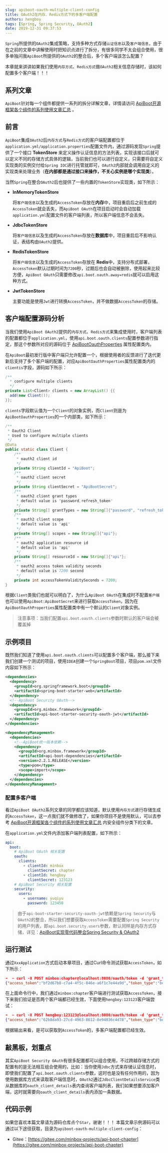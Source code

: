```yaml
---
slug: apiboot-oauth-multiple-client-config
title: OAuth2在内存、Redis方式下的多客户端配置
authors: hengboy
tags: [Spring, Spring Security, OAuth2]
date: 2019-12-31 09:37:53
---
```


`Spring`所提供的`OAuth2`集成策略，支持多种方式存储`认证信息`以及`客户端信息`，由于在之前的文章中讲解使用时把知识点进行了拆分，有很多同学不太会组合使用，很多单独问我`ApiBoot`所提供的`OAuth2`的整合后，多个客户端该怎么配置？
<!--truncate-->
本章就来讲讲如果我们使用`内存方式`、`Redis方式`做`OAuth2`相关信息存储时，该如何配置多个客户端！！！

## 系列文章

`ApiBoot`针对每一个组件都提供一系列的拆分详解文章，详情请访问 [ApiBoot开源框架各个组件的系列使用文章汇总](https://blog.yuqiyu.com/apiboot-all-articles.html) 。

## 前言

`ApiBoot`集成`OAuth2`后`内存方式`与`Redis方式`的客户端配置都位于`application.yml/application.properties`配置文件内，通过源码发现`Spring`提供了一个接口 **TokenStore** 来定义操作认证信息的方法列表，实现该接口后就可以定义不同的存储方式具体的逻辑，当前我们也可以进行自定义，只需要将自定义实现类的实例交付给`Spring IOC`进行托管就即可，`OAuth2`内部就会调用自定义的实现类来处理业务（**在内部都是通过接口来操作，不关心实例是哪个实现类**）。

当然`Spring`在整合`OAuth2`后也提供了一些内置的`TokenStore`实现类，如下所示：

- **InMemoryTokenStore**

  将`客户端信息`以及生成的`AccessToken`存放在**内存**中，项目重启后之前生成的`AccessToken`就会丢失，而`ApiBoot OAuth`在项目启动时会自动加载`application.yml`配置文件的客户端列表，所以客户端信息不会丢失。

- **JdbcTokenStore**

  将`客户端信息`以及生成的`AccessToken`存放在**数据库**中，项目重启后不影响认证，表结构由`OAuth2`提供。

- **RedisTokenStore**

  将`客户端信息`以及生成的`AccessToken`存放在 **Redis**中，支持分布式部署，`AccessToken`默认过期时间为`7200`秒，过期后也会自动被删除，使用起来比较方便，`ApiBoot OAuth`只需要修改`api.boot.oauth.away=redis`就可以启用这种方式。

- **JwtTokenStore**

  主要功能是使用`Jwt`进行转换`AccessToken`，并不做数据`AccessToken`的存储。

  

## 客户端配置源码分析

当我们使用`ApiBoot OAuth2`提供的`内存方式`、`Redis方式`来集成使用时，客户端列表的配置都位于`application.yml`，使用`api.boot.oauth.clients`配置参数进行指定，那这个参数所对应的源码位于 [ApiBootOauthProperties](https://gitee.com/minbox-projects/api-boot/blob/master/api-boot-project/api-boot-autoconfigure/src/main/java/org/minbox/framework/api/boot/autoconfigure/oauth/ApiBootOauthProperties.java) 属性配置类内。

在`ApiBoot`最初发行版中客户端只允许配置一个，根据使用者的反馈进行了迭代更新后支持了多个客户端的配置，对应`ApiBootOauthProperties`属性配置类内的`clientis`字段，源码如下所示：

```java
/**
  * configure multiple clients
  */
private List<Client> clients = new ArrayList() {{
  add(new Client());
}};
```

`clients`字段默认值为一个`Client`的对象实例，而`Client`则是为`ApiBootOauthProperties`的一个内部类，如下所示：

```java
/**
 * Oauth2 Client
 * Used to configure multiple clients
 */
@Data
public static class Client {
    /**
     * oauth2 client id
     */
    private String clientId = "ApiBoot";
    /**
     * oauth2 client secret
     */
    private String clientSecret = "ApiBootSecret";
    /**
     * oauth2 client grant types
     * default value is "password,refresh_token"
     */
    private String[] grantTypes = new String[]{"password", "refresh_token"};
    /**
     * oauth2 client scope
     * default value is "api"
     */
    private String[] scopes = new String[]{"api"};
    /**
     * oauth2 application resource id
     * default value is "api"
     */
    private String[] resourceId = new String[]{"api"};
    /**
     * oauth2 access token validity seconds
     * default value is 7200 second
     */
    private int accessTokenValiditySeconds = 7200;
}
```

根据`Client`类我们也就可以明白了，为什么`ApiBoot OAuth`在集成时不配置`客户端`也可以使用`ApiBoot:ApiBootSecret`来进行获取`AccessToken`，因为在`ApiBootOauthProperties`属性配置类中有一个默认的`Client`对象实例。

> 注意事项：当我们配置`api.boot.oauth.clients`参数时默认的客户端会被覆盖掉

## 示例项目

既然我们知道了使用`api.boot.oauth.clients`可以配置多个客户端，那么接下来我们创建一个测试的项目，使用`IDEA`创建一个`SpringBoot`项目，项目`pom.xml`文件内容如下所示：

```xml
<dependencies>
  <dependency>
    <groupId>org.springframework.boot</groupId>
    <artifactId>spring-boot-starter-web</artifactId>
  </dependency>
  <!--ApiBoot Security OAuth-->
  <dependency>
    <groupId>org.minbox.framework</groupId>
    <artifactId>api-boot-starter-security-oauth-jwt</artifactId>
  </dependency>
</dependencies>

<dependencyManagement>
  <dependencies>
    <!--ApiBoot统一版本依赖-->
    <dependency>
      <groupId>org.minbox.framework</groupId>
      <artifactId>api-boot-dependencies</artifactId>
      <version>2.2.1.RELEASE</version>
      <type>pom</type>
      <scope>import</scope>
    </dependency>
  </dependencies>
</dependencyManagement>
```

### 配置多客户端

看过`ApiBoot OAuth2`系列文章的同学都应该知道，默认使用`内存方式`进行存储生成的`AccessToken`，这一点我们就不做修改了，如果你项目不是使用默认，可以去参考 [ApiBoot开源框架各个组件的系列使用文章汇总](https://blog.yuqiyu.com/apiboot-all-articles.html) 内安全组件分类下的文章。

在`application.yml`文件内添加客户端列表配置，如下所示：

```yaml
api:
  boot:
    # ApiBoot OAuth 相关配置
    oauth:
      clients:
        - clientId: minbox
          clientSecret: chapter
        - clientId: hengboy
          clientSecret: 123123
    # ApiBoot Security 相关配置
    security:
      users:
        - username: yuqiyu
          password: 123456
```

> 由于`api-boot-starter-security-oauth-jwt`依赖是`Spring Security`与`OAuth2`的整合，所以我们想要获取`AccessToken`需要配置`Spring Security`的用户列表，即`api.boot.security.users`参数，默认同样是内存方式存储，详见：[ApiBoot实现零代码整合Spring Security & OAuth2](https://blog.yuqiyu.com/apiboot-security-oauth-zero-code-integration.html)

## 运行测试

通过`XxxApplication`方式启动本章项目，通过Curl命令测试获取`AccessToken`，如下所示：

```json
➜  ~ curl -X POST minbox:chapter@localhost:8080/oauth/token -d 'grant_type=password&username=yuqiyu&password=123456'
{"access_token":"bf2d67b8-c7a4-4f5c-846e-a6f1c7e44a9d","token_type":"bearer","refresh_token":"522507a2-30e5-4d86-a997-c991c3cb0807","expires_in":7191,"scope":"api"}
```

在上面命令行中，我们通过`minbox:chapter`客户端进行测试获取`AccessToken`，接下来我们验证是否两个客户端都已经生效，下面使用`hengboy:123123`客户端尝试：

```json
➜  ~ curl -X POST hengboy:123123@localhost:8080/oauth/token -d 'grant_type=password&username=yuqiyu&password=123456'                    
{"access_token":"62b8da93-27cd-4963-8612-8e94036c4d78","token_type":"bearer","refresh_token":"4e516a7f-db52-4f40-ab92-c6b43cd62294","expires_in":7200,"scope":"api"}
```

根据输出来看，是可以获取到`AccessToken`的，多客户端配置都已经生效。

## 敲黑板，划重点

其实`ApiBoot Security OAuth`有很多配置都可以组合使用，不过跨越存储方式的配置有的是无法相互组合使用的，比如：当你使用`Jdbc`方式来存储认证信息时，即使我们配置了`api.boot.oauth.clients`参数，这时也是没有任何作用的，因为使用数据库方式来读取客户端信息时，`OAuth2`通过`JdbcClientDetailsService`类从数据库的`oauth_client_details`表内查询客户端列表，我们如果想要添加客户端，这时就需要向`oauth_client_details`表内添加一条数据。

## 代码示例
如果您喜欢本篇文章请为源码仓库点个`Star`，谢谢！！！
本篇文章示例源码可以通过以下途径获取，目录为`apiboot-oauth-multiple-client-config`：

- Gitee：[https://gitee.com/minbox-projects/api-boot-chapter](https://gitee.com/minbox-projects/api-boot-chapter)
